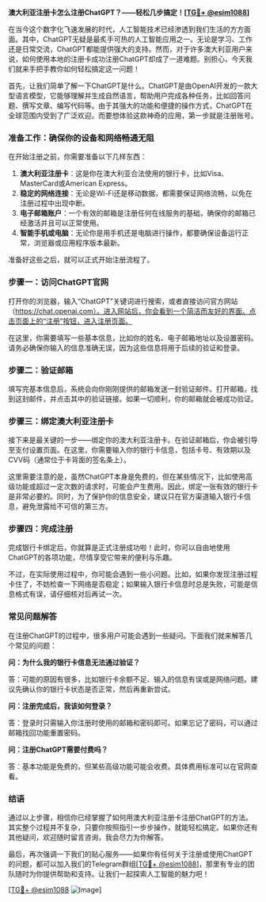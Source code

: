 **澳大利亚注册卡怎么注册ChatGPT？——轻松几步搞定！[[TG💪+ @esim1088](https://t.me/s/esim1088)]**

在当今这个数字化飞速发展的时代，人工智能技术已经渗透到我们生活的方方面面。其中，ChatGPT无疑是最炙手可热的人工智能应用之一。无论是学习、工作还是日常交流，ChatGPT都能提供强大的支持。然而，对于许多澳大利亚用户来说，如何使用本地的注册卡成功注册ChatGPT却成了一道难题。别担心，今天我们就来手把手教你如何轻松搞定这一问题！

首先，让我们简单了解一下ChatGPT是什么。ChatGPT是由OpenAI开发的一款大型语言模型，它能够理解并生成自然语言，帮助用户完成各种任务，比如回答问题、撰写文章、编写代码等。由于其强大的功能和便捷的操作方式，ChatGPT在全球范围内受到了广泛欢迎。而要想体验这款神奇的应用，第一步就是注册账号。

### **准备工作：确保你的设备和网络畅通无阻**

在开始注册之前，你需要准备以下几样东西：

1. **澳大利亚注册卡**：这是你在澳大利亚合法使用的银行卡，比如Visa、MasterCard或American Express。
2. **稳定的网络连接**：无论是Wi-Fi还是移动数据，都需要保证网络流畅，以免在注册过程中出现中断。
3. **电子邮箱账户**：一个有效的邮箱是注册任何在线服务的基础，确保你的邮箱已经激活并且可以正常使用。
4. **智能手机或电脑**：无论你是用手机还是电脑进行操作，都要确保设备运行正常，浏览器或应用程序版本最新。

准备好这些之后，就可以正式开始注册流程了。

### **步骤一：访问ChatGPT官网**

打开你的浏览器，输入“ChatGPT”关键词进行搜索，或者直接访问官方网站（https://chat.openai.com）。进入网站后，你会看到一个简洁而友好的界面。点击页面上的“注册”按钮，进入注册页面。

在这里，你需要填写一些基本信息，比如你的姓名、电子邮箱地址以及设置密码。请务必确保你输入的信息准确无误，因为这些信息将用于后续的验证和登录。

### **步骤二：验证邮箱**

填写完基本信息后，系统会向你刚刚提供的邮箱发送一封验证邮件。打开邮箱，找到这封邮件，并点击其中的验证链接。如果一切顺利，你的邮箱就会被成功验证。

### **步骤三：绑定澳大利亚注册卡**

接下来是最关键的一步——绑定你的澳大利亚注册卡。在验证邮箱后，你会被引导至支付设置页面。在这里，你需要输入你的银行卡信息，包括卡号、有效期以及CVV码（通常位于卡背面的签名条上）。

这里需要注意的是，虽然ChatGPT本身是免费的，但在某些情况下，比如使用高级功能或超过一定次数的请求时，可能会产生费用。因此，绑定一张有效的银行卡是非常必要的。同时，为了保护你的信息安全，建议只在官方渠道输入银行卡信息，避免泄露给不可信的第三方。

### **步骤四：完成注册**

完成银行卡绑定后，你就算是正式注册成功啦！此时，你可以自由地使用ChatGPT的各项功能，尽情享受它带来的便利与乐趣。

不过，在实际使用过程中，你可能会遇到一些小问题。比如，如果你发现注册过程卡住了，不妨检查一下网络是否稳定；如果输入银行卡信息时总是失败，可能是信息格式有误，请仔细核对后再试一次。

### **常见问题解答**

在注册ChatGPT的过程中，很多用户可能会遇到一些疑问。下面我们就来解答几个常见的问题：

**问：为什么我的银行卡信息无法通过验证？**

答：可能的原因有很多，比如银行卡余额不足、输入的信息有误或是网络问题。建议先确认你的银行卡状态是否正常，然后再重新尝试。

**问：注册完成后，我该如何登录？**

答：登录时只需输入你注册时使用的邮箱和密码即可。如果忘记了密码，可以通过邮箱找回功能重置密码。

**问：注册ChatGPT需要付费吗？**

答：基本功能是免费的，但某些高级功能可能会收费。具体费用标准可以在官网查看。

### **结语**

通过以上步骤，相信你已经掌握了如何用澳大利亚注册卡注册ChatGPT的方法。其实整个过程并不复杂，只要你按照指引一步步操作，就能轻松搞定。如果你还有其他疑问，欢迎随时留言咨询，我会尽力为你解答。

最后，再次强调一下我们的贴心服务——如果你有任何关于注册或使用ChatGPT的问题，都可以加入我们的Telegram群组[[TG💪+ @esim1088](https://t.me/s/esim1088)]，那里有专业的团队随时为你提供帮助和支持。让我们一起探索人工智能的魅力吧！

[[TG💪+ @esim1088](https://t.me/s/esim1088) ![Image](https://i.postimg.cc/4NQfJmqS/Snipaste-2025-05-13-00-14-12.png)]